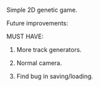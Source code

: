 Simple 2D genetic game.

Future improvements:

MUST HAVE:

1) More track generators.

2) Normal camera.

3) Find bug in saving/loading.

